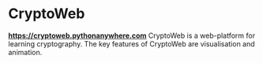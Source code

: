 # CryptoWeb
**https://cryptoweb.pythonanywhere.com**
CryptoWeb is a web-platform for learning cryptography. The key features of CryptoWeb are visualisation and animation.
